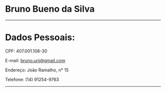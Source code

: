 # Bruno Bueno da Silva

---

# Dados Pessoais:

CPF: 407.001.108-30

E-mail: bruno.uni@gmail.com

Endereço: João Ramalho, n° 15

Telefone: (14) 91254-9763

---
